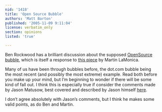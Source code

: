 ```yaml
---
nid: '1418'
title: 'Open Source Bubble'
authors: 'Matt Barton'
published: '2005-11-09 9:11:04'
license: verbatim_only
section: opinions
listed: 'true'

---
```

Ben Rockwood has a brilliant discussion about the supposed [OpenSource bubble](http://cuddletech.com/blog/pivot/entry.php?id=413), which is itself a response to [this piece](http://insight.zdnet.co.uk/software/0,39020463,39235813,00.htm) by Martin LaMonica.

Many of us have been through bubbles before, the dot.com bubble being the most recent (and possibly the most extreme) example. Read both before you make up your mind, but I’m beginning to wonder if there will be some kind of fall out. I think this is especially true if consider the comments made by Jason Matusow, best covered and described by Jason himself [here](http://blogs.msdn.com/jasonmatusow/archive/2005/11/08/490464.aspx).

I don’t agree absolutely with Jason’s comments, but I think he makes some valid points, as do Ben and Martin.

